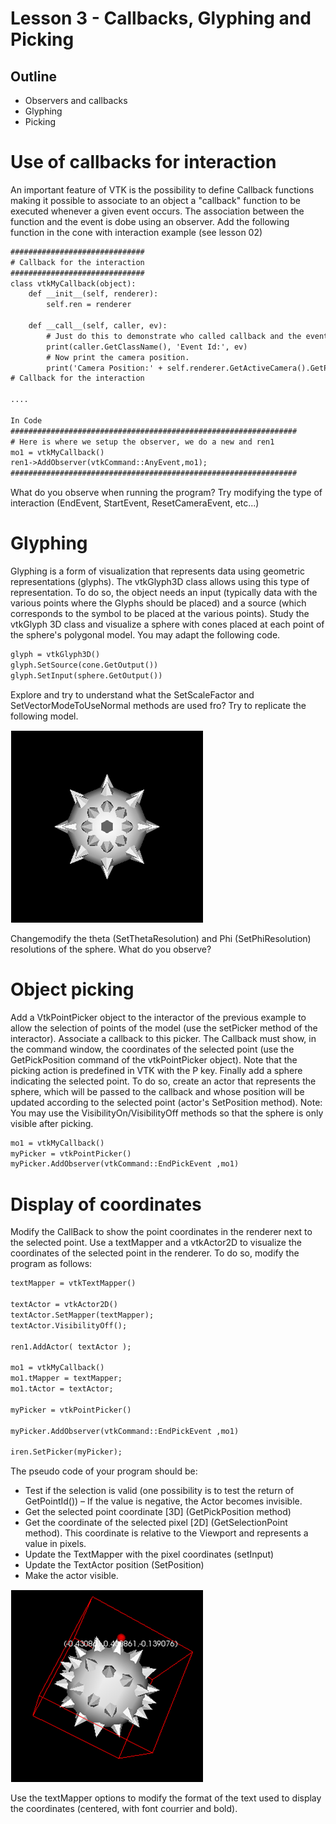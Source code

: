 # Lesson 3 - Callbacks, Glyphing and Picking

## Outline
* Observers and callbacks
* Glyphing 
* Picking

# Use of callbacks for interaction
An important feature of VTK is the possibility to define Callback functions making it possible to associate to an object a "callback" function to be executed whenever a given event occurs. The association between the function and the event is dobe using an observer.
Add the following function in the cone with interaction example (see lesson 02)

``` html
##############################
# Callback for the interaction
##############################
class vtkMyCallback(object):
    def __init__(self, renderer):
        self.ren = renderer

    def __call__(self, caller, ev):
        # Just do this to demonstrate who called callback and the event that triggered it.
        print(caller.GetClassName(), 'Event Id:', ev)
        # Now print the camera position.
        print('Camera Position:' + self.renderer.GetActiveCamera().GetPosition()[0] + ',' self.renderer.GetActiveCamera().GetPosition()[1] + ',' +self.renderer.GetActiveCamera().GetPosition()[2])
# Callback for the interaction

....

In Code
################################################################
# Here is where we setup the observer, we do a new and ren1 
mo1 = vtkMyCallback()
ren1->AddObserver(vtkCommand::AnyEvent,mo1);
################################################################
```

What do you observe when running the program? Try modifying the type of interaction (EndEvent, StartEvent, ResetCameraEvent, etc...)

# Glyphing
Glyphing is a form of visualization that represents data using geometric representations (glyphs).
The vtkGlyph3D class allows using this type of representation. To do so, the object needs an input (typically data with the various points where the Glyphs should be placed) and a source (which corresponds to the symbol to be placed at the various points).
Study the vtkGlyph 3D class and visualize a sphere with cones placed at each point of the sphere's polygonal model. You may adapt the following code.

``` html
glyph = vtkGlyph3D()
glyph.SetSource(cone.GetOutput())
glyph.SetInput(sphere.GetOutput())
```

Explore and try to understand what  the SetScaleFactor and SetVectorModeToUseNormal methods are used fro? Try to replicate the following model.

![Example using class vtkGlyph3D ](./vtkGlyph3D.png)

Changemodify the theta (SetThetaResolution) and Phi (SetPhiResolution) resolutions of the sphere. What do you observe?

# Object picking
Add a VtkPointPicker object to the interactor of the previous example to allow the selection of points of the model (use the setPicker method of the interactor). Associate a callback to this picker.
The Callback must show, in the command window, the coordinates of the selected point (use the GetPickPosition command of the vtkPointPicker object). 
Note that the picking action is predefined in VTK with the P key.
Finally add a sphere indicating the selected point. To do so, create an actor that represents the sphere, which will be passed to the callback and whose position will be updated according to the selected point (actor's SetPosition method).
Note: You may use the VisibilityOn/VisibilityOff methods so that the sphere is only visible after picking.

``` html
mo1 = vtkMyCallback()
myPicker = vtkPointPicker()
myPicker.AddObserver(vtkCommand::EndPickEvent ,mo1)
```

# Display of coordinates
Modify the CallBack to show the point coordinates in the renderer next to the selected point. Use a textMapper and a vtkActor2D to visualize the coordinates of the selected point in the renderer.
To do so, modify the program as follows:

``` html
textMapper = vtkTextMapper()

textActor = vtkActor2D()
textActor.SetMapper(textMapper);
textActor.VisibilityOff();

ren1.AddActor( textActor );

mo1 = vtkMyCallback()
mo1.tMapper = textMapper;
mo1.tActor = textActor;
  
myPicker = vtkPointPicker()
	
myPicker.AddObserver(vtkCommand::EndPickEvent ,mo1)

iren.SetPicker(myPicker);
```

The pseudo code of your program should be:
* Test if the selection is valid (one possibility is to test the return of GetPointId()) – If the value is negative, the Actor becomes invisible.
* Get the selected point coordinate [3D] (GetPickPosition method)
* Get the coordinate of the selected pixel [2D] (GetSelectionPoint method). This coordinate is relative to the Viewport and represents a value in pixels.
* Update the TextMapper with the pixel coordinates (setInput)
* Update the TextActor position  (SetPosition)
* Make the actor visible.

![Expected result after point picking ](./vtkPicking.png)

Use the textMapper options to modify the format of the text used to display the coordinates (centered, with font courrier and bold).
